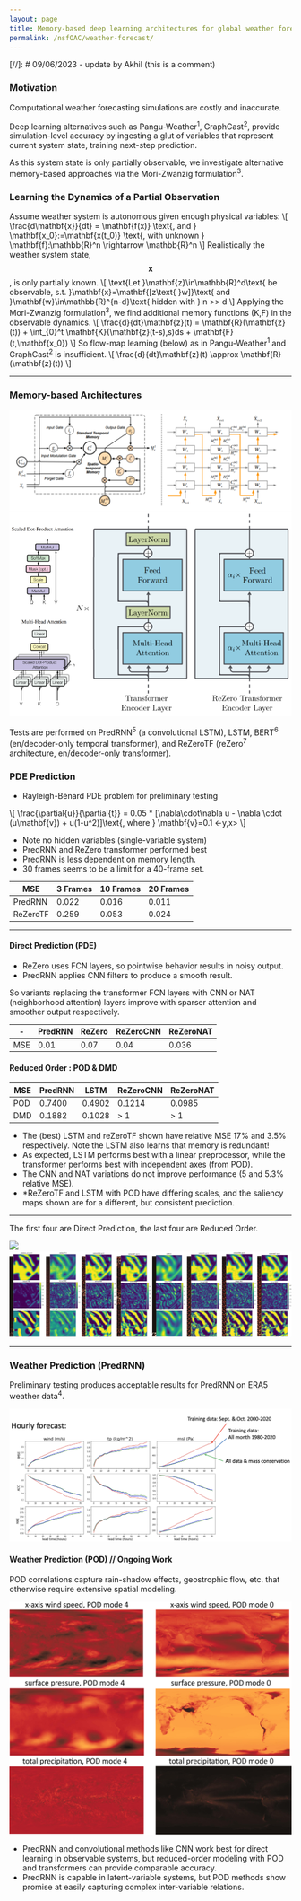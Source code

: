 ```yaml
---
layout: page
title: Memory-based deep learning architectures for global weather forecasting
permalink: /nsfOAC/weather-forecast/
---
```

[//]: # 09/06/2023 - update by Akhil (this is a comment)

<link rel="stylesheet" href="/assets/css/akhil/layout.css">
<div class="poster-row main-row" markdown="1">
<div class="poster-column" markdown="1">
<div class="poster-scols" markdown="1">

### Motivation

Computational weather forecasting simulations are costly and inaccurate.

Deep learning alternatives such as Pangu-Weather<sup>1</sup>, GraphCast<sup>2</sup>, provide simulation-level accuracy by ingesting a glut of variables that represent current system state, training next-step prediction.

As this system state is only partially observable, we investigate alternative memory-based approaches via the Mori-Zwanzig formulation<sup>3</sup>.


### Learning the Dynamics of a Partial Observation
Assume weather system is autonomous given enough physical variables:
\\[
\frac{d\mathbf{x}}{dt} = \mathbf{f(x)} \text{, and } \mathbf{x_0}:=\mathbf{x(t_0)} \text{, with unknown } \mathbf{f}:\mathbb{R}^n \rightarrow \mathbb{R}^n
\\]
Realistically the weather system state, $$\mathbf{x}$$, is only partially known.
\\[
\text{Let }\mathbf{z}\in\mathbb{R}^d\text{ be observable, s.t. }\mathbf{x}=\mathbf{[z\text{ }w]}\text{ and }\mathbf{w}\in\mathbb{R}^{n-d}\text{ hidden with } n >> d
\\]
 Applying the Mori-Zwanzig formulation<sup>3</sup>, we find additional memory functions (K,F) in the observable dynamics.
 \\[
 \frac{d}{dt}\mathbf{z}(t) = \mathbf{R}(\mathbf{z}(t)) + \int_{0}^t \mathbf{K}(\mathbf{z}(t-s),s)ds + \mathbf{F}(t,\mathbf{x_0})
 \\]
 So flow-map learning (below) as in Pangu-Weather<sup>1</sup> and GraphCast<sup>2</sup> is insufficient.
 \\[
 \frac{d}{dt}\mathbf{z}(t) \approx \mathbf{R}(\mathbf{z}(t))
 \\]

</div>

 ---
<div class="poster-section" markdown="1">

### Memory-based Architectures
<div class="img-row" markdown="1">

[<img src="/assets/figures/akhil/weather-prediction/predrnn.svg"/>](/assets/figures/akhil/weather-prediction/predrnn.svg)
[<img src="/assets/figures/akhil/weather-prediction/transformer.png"/>](/assets/figures/akhil/weather-prediction/transformer.png)

</div>

Tests are performed on PredRNN<sup>5</sup> (a convolutional LSTM), LSTM, BERT<sup>6</sup> (en/decoder-only temporal transformer), and ReZeroTF (reZero<sup>7</sup> architecture, en/decoder-only transformer). 

</div>



### PDE Prediction
<div class="poster-scols" markdown="1">

- Rayleigh-Bénard PDE problem for preliminary testing

\\[
     \frac{\partial{u}}{\partial{t}} = 0.05 * [\nabla\cdot\nabla u - \nabla \cdot (u\mathbf{v}) + u(1-u^2)]\text{, where } \mathbf{v}=0.1 <-y,x>
\\]

- Note no hidden variables (single-variable system)
- PredRNN and ReZero transformer performed best
- PredRNN is less dependent on memory length.
- 30 frames seems to be a limit for a 40-frame set.

| MSE    | 3 Frames | 10 Frames | 20 Frames |
| -------- | ------- | --------- | --------- |
| PredRNN  | 0.022  | 0.016    | 0.011   |
| ReZeroTF | 0.259  | 0.053    | 0.024   |

</div>

---

<div class="poster-scols" markdown="1">

#### Direct Prediction (PDE)

- ReZero uses FCN layers, so pointwise behavior results in noisy output.
- PredRNN applies CNN filters to produce a smooth result.

So variants replacing the transformer FCN layers with CNN or NAT (neighborhood attention) layers improve with sparser attention and smoother output respectively.

| - | PredRNN | ReZero | ReZeroCNN | ReZeroNAT |
| -------- | ------- | --------- | --------- | --------- |
| MSE | 0.01  | 0.07    | 0.04   | 0.036   |

#### Reduced Order : POD & DMD

| MSE | PredRNN | LSTM | ReZeroCNN | ReZeroNAT |
| -------- | ------- | --------- | --------- | --------- |
| POD | 0.7400  | 0.4902    | 0.1214   | 0.0985   |
| DMD | 0.1882  | 0.1028    |  > 1   |  > 1   |

- The (best) LSTM and reZeroTF shown have relative MSE 17% and 3.5% respectively. Note the LSTM also learns that memory is redundant!
- As expected, LSTM performs best with a linear preprocessor, while the transformer performs best with independent axes (from POD).
- The CNN and NAT variations do not improve performance (5 and 5.3% relative MSE).
- *ReZeroTF and LSTM with POD have differing scales, and the saliency maps shown are for a different, but consistent prediction.

</div>

---

The first four are Direct Prediction, the last four are Reduced Order.

<div class="img-row" markdown="1">

[<img src="/assets/figures/akhil/weather-prediction/expectedPDE.svg"/>](/assets/figures/akhil/weather-prediction/expectedPDE.svg)
[<img src="/assets/figures/akhil/weather-prediction/PDE.png"/>](/assets/figures/akhil/weather-prediction/PDE.png)

</div>


</div>

---

<div class="poster-scols thin" markdown="1">

### Weather Prediction (PredRNN)

Preliminary testing produces acceptable results for PredRNN on ERA5 weather data<sup>4</sup>.

[<img src="/assets/figures/akhil/weather-prediction/predrnn_hourly.png"/>](/assets/figures/akhil/weather-prediction/predrnn_hourly.png)

#### Weather Prediction (POD) // Ongoing Work

POD correlations capture rain-shadow effects, geostrophic flow, etc. that otherwise require extensive spatial modeling.

[<img src="/assets/figures/akhil/weather-prediction/POD.png"/>](/assets/figures/akhil/weather-prediction/POD.png)

- PredRNN and convolutional methods like CNN work best for direct learning in observable systems, but reduced-order modeling with POD and transformers can provide comparable accuracy.
- PredRNN is capable in latent-variable systems, but POD methods show promise at easily capturing complex inter-variable relations.

</div>
</div>

